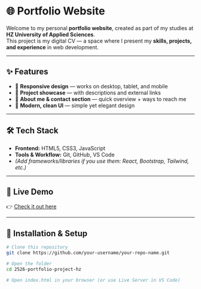 # 🌐 Portfolio Website  

Welcome to my personal **portfolio website**, created as part of my studies at **HZ University of Applied Sciences**.  
This project is my digital CV — a space where I present my **skills, projects, and experience** in web development.  

---

## ✨ Features  
- 📱 **Responsive design** — works on desktop, tablet, and mobile  
- 💼 **Project showcase** — with descriptions and external links  
- 🙋 **About me & contact section** — quick overview + ways to reach me  
- 🎨 **Modern, clean UI** — simple yet elegant design  

---

## 🛠️ Tech Stack  
- **Frontend:** HTML5, CSS3, JavaScript  
- **Tools & Workflow:** Git, GitHub, VS Code  
- *(Add frameworks/libraries if you use them: React, Bootstrap, Tailwind, etc.)*  

---

## 🚀 Live Demo  
👉 [Check it out here](your-deployed-link-here)  

---

## 📂 Installation & Setup  

```bash
# Clone this repository
git clone https://github.com/your-username/your-repo-name.git  

# Open the folder
cd 2526-portfolio-project-hz 

# Open index.html in your browser (or use Live Server in VS Code)
